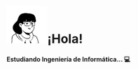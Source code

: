 # <img src="https://github.com/paulazzaragoza/paulazzaragoza/blob/main/Avatar%20Notion%20sin%20fondo.png" width="93" height="85" />¡Hola! 
#### Estudiando Ingeniería de Informática... 💻
